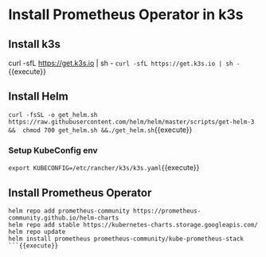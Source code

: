 # Install Prometheus Operator in k3s
## Install k3s
curl -sfL https://get.k3s.io | sh -
`curl -sfL https://get.k3s.io | sh -
`{{execute}}

## Install Helm
```curl -fsSL -o get_helm.sh https://raw.githubusercontent.com/helm/helm/master/scripts/get-helm-3 &&  chmod 700 get_helm.sh &&./get_helm.sh```{{execute}}

### Setup KubeConfig env
`export KUBECONFIG=/etc/rancher/k3s/k3s.yaml`{{execute}}
## Install Prometheus Operator
````
helm repo add prometheus-community https://prometheus-community.github.io/helm-charts
helm repo add stable https://kubernetes-charts.storage.googleapis.com/
helm repo update
helm install prometheus prometheus-community/kube-prometheus-stack
```{{execute}}

